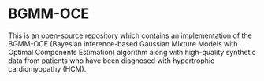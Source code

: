 # BGMM-OCE

This is an open-source repository which contains an implementation of the BGMM-OCE (Bayesian inference-based Gaussian Mixture Models with Optimal Components Estimation) algorithm along with high-quality synthetic data from patients who have been diagnosed with hypertrophic cardiomyopathy (HCM).
